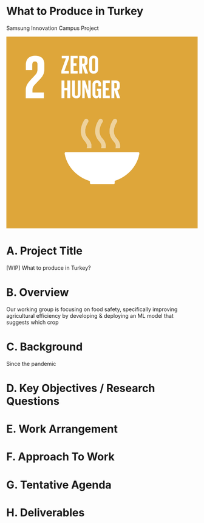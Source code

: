 # What to Produce in Turkey
 Samsung Innovation Campus Project
 
 
 
 ![Alt text](images/E_GIF_02.gif)
 

# A. Project Title
[WIP] What to produce in Turkey?

# B. Overview

Our working group is focusing on food safety, specifically improving agricultural efficiency by developing & deploying an ML model that suggests which crop

# C. Background

Since the pandemic

# D. Key Objectives / Research Questions

# E. Work Arrangement

# F. Approach To Work

# G. Tentative Agenda

# H. Deliverables

